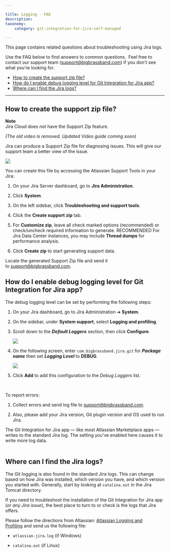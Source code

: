 ```yaml
---

title: Logging - FAQ
description:
taxonomy:
    category: git-integration-for-jira-self-managed

---
```

This page contains related questions about troubleshooting using Jira logs.

Use the FAQ below to find answers to common questions.  Feel free to contact our support team ([support@bigbrassband.com](mailto:support@bigbrassband.com?subject=Help%20on%20logs%20-)) if you don't see what you're looking for.

- [How to create the support zip file?](#how-to-create-the-support-zip-file)
- [How do I enable debug logging level for Git Integration for Jira app?](#how-do-i-enable-debug-logging-level-for-git-integration-for-jira-app)
- [Where can I find the Jira logs?](#where-can-i-find-the-jira-logs)

* * *

## How to create the support zip file?

<div class="bbb-callout bbb--alert">
    <div class="irow">
    <div class="ilogobox">
        <span class="logoimg"></span>
    </div>
    <div class="imsgbox">
        <b>Note</b><br>
        Jira Cloud does not have the Support Zip feature.
    </div>
    </div>
</div>

_(The old video is removed. Updated Video guide coming soon)_

Jira can produce a Support Zip file for diagnosing issues. This will give our support team a better view of the issue.

![](https://bigbrassband.atlassian.net/wiki/download/attachments/273383583/gitserver-jira-admin-system-support-tools-zip.png?version=1&modificationDate=1640072648939&cacheVersion=1&api=v2)

You can create this file by accessing the Atlassian Support Tools in your Jira:

1.  On your Jira Server dashboard, go to **Jira Administration**.

2.  Click **System**.

3.  On the left sidebar, click **Troubleshooting and support tools**.

4.  Click the **Create support zip** tab.

5.  For **Customize zip**, leave all check marked options (recommended) or check/uncheck required information to generate.
    RECOMMENDED For Jira Data Center instances, you may include **Thread dumps** for performance analysis.

6.  Click **Create zip** to start generating support data.

Locate the generated Support Zip file and send it to [support@bigbrassband.com](mailto:support@bigbrassband.com).

## How do I enable debug logging level for Git Integration for Jira app?

The debug logging level can be set by performing the following steps:

1.  On your Jira dashboard, go to Jira Administration ➜ **System**.

2.  On the sidebar, under **System support**, select **Logging and profiling**.

3.  Scroll down to the _**Default Loggers**_ section, then click **Configure**.

    ![](https://bigbrassband.atlassian.net/wiki/download/thumbnails/2038792196/gitserver-jira-admin-system-default-loggers-dlg(c).png?version=1&modificationDate=1640073725401&cacheVersion=1&api=v2&width=544&height=173)

4.  On the following screen, enter `com.bigbrassband.jira.git` for _**Package name**_ then set _**Logging Level**_ to **DEBUG**.

    ![](https://bigbrassband.atlassian.net/wiki/download/thumbnails/2038792196/gitserver-jira-admin-system-def-logs-cfg-dlg(c).png?version=1&modificationDate=1640073845525&cacheVersion=1&api=v2&width=544&height=275)

5.  Click **Add** to add this configuration to the _Debug Loggers_ list.

<br>

To report errors:

1.  Collect errors and send log file to [support@bigbrassband.com](mailto:support@bigbrassband.com).

2.  Also, please add your Jira version, Git plugin version and OS used to run Jira.

<div class="bbb-callout bbb--info">
    <div class="irow">
    <div class="ilogobox">
        <span class="logoimg"></span>
    </div>
    <div class="imsgbox">
        The Git Integration for Jira app — like most Atlassian Marketplace apps — writes to the standard Jira log. The setting you've enabled here causes it to write more log data.
    </div>
    </div>
</div>
<br>

## Where can I find the Jira logs?

The Git logging is also found in the standard Jira logs. This can change based on how Jira was installed, which version you have, and which version you started with. Generally, start by looking at `catalina.out` in the Jira Tomcat directory.

If you need to troubleshoot the installation of the Git Integration for Jira app (_or any Jira issue_), the best place to turn to or check is the logs that Jira offers.

Please follow the directions from Atlassian: [Atlassian Logging and Profiling](https://confluence.atlassian.com/display/Jira/Logging+and+Profiling) and send us the following file:

*   `atlassian-jira.log` (if Windows)

*   `catalina.out` (if Linux)

